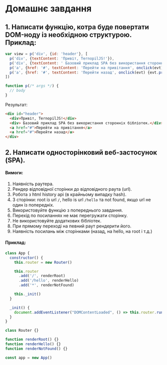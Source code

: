 # Домашнє завдання

## 1. Написати функцію, котра буде повертати DOM-ноду із необхідною структурою. Приклад:

```js
var view = p('div', {id: 'header'}, [
  p('div', {textContent: 'Привіт, TernopilJS!'}),
  p('div', {textContent: ' Базовий приклад SPA без використання сторонніх бібліотек.'}),
  p('a', {href: '#', textContent: 'Перейти на привітання', onclick(evt) {evt.preventDefault(); router.navigate('/hello')}}),
  p('a', {href: '#', textContent: 'Перейти назад', onclick(evt) {evt.preventDefault(); router.navigateBack()}})
])

function p(/* args */) {
  // body
}
```
Результат:
```html
<div id="header">
  <div>Привіт, TernopilJS!</div>
  <div> Базовий приклад SPA без використання сторонніх бібліотек.</div>
  <a href="#">Перейти на привітання</a>
  <a href="#">Перейти назад</a>
</div>
```

## 2. Написати односторінковий веб-застосунок (SPA).

#### Вимоги:
1. Наявність раутера.
2. Рендер відповідної сторінки до відповідного раута (url).
3. Робота з html history api (в крайньому випадку hash).
4. 3 сторінки: root із url `/`, hello is url `/hello` та not found, якщо url не один із попередніх.
5. Використовуйте функцію з попереднього завдання.
6. Перехід по посиланнях не має перегружати сторінку.
7. Не використовуйте додаткових бібліотек.
8. При прямому переході на певний раут рендерити його.
9. Наявність посилань між сторінками (назад, на hello, на root і т.д.)

#### Приклад:

```js
class App {
  constructor() {
    this.router = new Router()

    this.router
      .add('/', renderRoot)
      .add('/hello', renderHello)
      .add('*', renderNotFound)

    this._init()
  }

  _init() {
    document.addEventListener("DOMContentLoaded", () => this.router.run())
  }
}

class Router {}

function renderRoot() {}
function renderHello() {}
function renderNotFound() {}

const app = new App()
```
